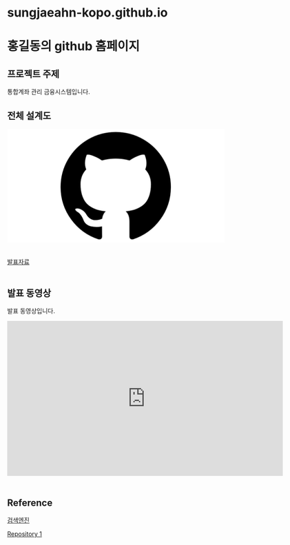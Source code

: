 # sungjaeahn-kopo.github.io
# 홍길동의 github 홈페이지​

## 프로젝트 주제​

통합계좌 관리 금융시스템입니다.​

## 전체 설계도​

<img src="Git Hub.png"/><br>​

[발표자료](/GitHub2.pptx)<br>​

## 발표 동영상​

발표 동영상입니다.​

<iframe id="ytplayer" type="text/html" width="640" height="360" src="https://www.youtube.com/embed/reOGfxYJre0" frameborder="0"></iframe>​

## Reference​

[검색엔진](https://naver.com)​

[Repository 1](https://{github-id}.github.io/{repository-name}) 


